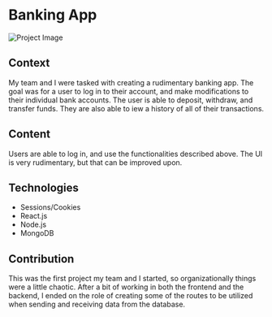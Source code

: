 # Banking App

![Project Image]("Banking1.png")

## Context

My team and I were tasked with creating a rudimentary banking app. The goal was for a user to log in to their account, and make modifications to their individual bank accounts. The user is able to deposit, withdraw, and transfer funds. They are also able to iew a history of all of their transactions.

## Content

Users are able to log in, and use the functionalities described above. The UI is very rudimentary, but that can be improved upon. 

## Technologies

- Sessions/Cookies
- React.js
- Node.js
- MongoDB

## Contribution

This was the first project my team and I started, so organizationally things were a little chaotic. After a bit of working in both the frontend and the backend, I ended on the role of creating some of the routes to be utilized when sending and receiving data from the database.
